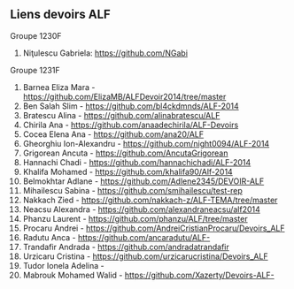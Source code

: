 Liens devoirs ALF
-----------------

Groupe 1230F

1) Niţulescu Gabriela: https://github.com/NGabi 


Groupe 1231F

1. Barnea Eliza Mara - https://github.com/ElizaMB/ALFDevoir2014/tree/master
2. Ben Salah Slim - https://github.com/bl4ckdmnds/ALF-2014
3. Bratescu Alina - https://github.com/alinabratescu/ALF
4. Chirila Ana - https://github.com/anaadechirila/ALF-Devoirs
5. Cocea Elena Ana - https://github.com/ana20/ALF
6. Gheorghiu Ion-Alexandru - https://github.com/night0094/ALF-2014
7. Grigorean Ancuta - https://github.com/AncutaGrigorean
8. Hannachi Chadi - https://github.com/hannachichadi/ALF-2014
9. Khalifa Mohamed - https://github.com/khalifa90/Alf-2014
10. Belmokhtar Adlane - https://github.com/Adlene2345/DEVOIR-ALF
11. Mihailescu Sabina - https://github.com/smihailescu/test-rep
12. Nakkach Zied - https://github.com/nakkach-z/ALF-TEMA/tree/master
13. Neacsu Alexandra - https://github.com/alexandraneacsu/alf2014
14. Phanzu Laurent - https://github.com/phanzu/ALF/tree/master
15. Procaru Andrei - https://github.com/AndreiCristianProcaru/Devoirs_ALF
16. Radutu Anca - https://github.com/ancaradutu/ALF-
17. Trandafir Andrada - https://github.com/andradatrandafir
18. Urzicaru Cristina - https://github.com/urzicarucristina/Devoirs_ALF
18. Tudor Ionela Adelina - 
19. Mabrouk Mohamed Walid - https://github.com/Xazerty/Devoirs-ALF-


